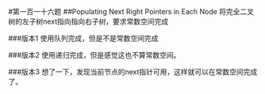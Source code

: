 #第一百一十六题
##Populating Next Right Pointers in Each Node
将完全二叉树的左子树next指向指向右子树，要求常数空间完成

###版本1
使用队列完成，但是不是常数空间完成

###版本2
使用递归完成，但是感觉这也不算常数空间。

###版本3
想了一下，发现当前节点的next指针可用，这样就可以在常数空间完成了。